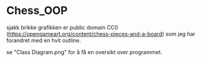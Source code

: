 # Chess_OOP

sjakk brikke grafikken er public domain CC0 (https://opengameart.org/content/chess-pieces-and-a-board) som jeg har forandret med en hvit outline.

se "Class Diagram.png" for å få en oversikt over programmet.